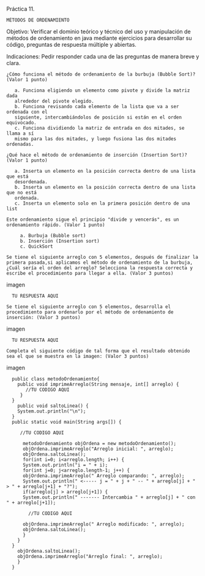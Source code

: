 Práctica 11.

    MÉTODOS DE ORDENAMIENTO

Objetivo: Verificar el dominio teórico y técnico del uso y manipulación de métodos de ordenamiento en java mediante ejercicios para desarrollar su código, preguntas de respuesta múltiple y abiertas.

Indicaciones: Pedir responder cada una de las preguntas de manera breve y clara.

    ¿Cómo funciona el método de ordenamiento de la burbuja (Bubble Sort)? (Valor 1 punto)

       a. Funciona eligiendo un elemento como pivote y divide la matriz dada
       alrededor del pivote elegido.
       b. Funciona revisando cada elemento de la lista que va a ser ordenada con el
       siguiente, intercambiándolos de posición si están en el orden equivocado.
       c. Funciona dividiendo la matriz de entrada en dos mitades, se llama a sí
       mismo para las dos mitades, y luego fusiona las dos mitades ordenadas.

    ¿Qué hace el método de ordenamiento de inserción (Insertion Sort)? (Valor 1 punto)

       a. Inserta un elemento en la posición correcta dentro de una lista que está
       desordenada.
       b. Inserta un elemento en la posición correcta dentro de una lista que no está
       ordenada.
       c. Inserta un elemento solo en la primera posición dentro de una list

    Este ordenamiento sigue el principio "divide y vencerás", es un ordenamiento rápido. (Valor 1 punto)

         a. Burbuja (Bubble sort)
         b. Inserción (Insertion sort)
         c. QuickSort

    Se tiene el siguiente arreglo con 5 elementos, después de finalizar la primera pasada,si aplicamos el método de ordenamiento de la burbuja, ¿Cuál sería el orden del arreglo? Selecciona la respuesta correcta y escribe el procedimiento para llegar a ella. (Valor 3 puntos)

imagen

      TU RESPUESTA AQUI

    Se tiene el siguiente arreglo con 5 elementos, desarrolla el procedimiento para ordenarlo por el método de ordenamiento de inserción: (Valor 3 puntos)

imagen

      TU RESPUESTA AQUI

    Completa el siguiente código de tal forma que el resultado obtenido sea el que se muestra en la imagen: (Valor 3 puntos)

imagen

      public class metodoOrdenamiento{
        public void imprimeArreglo(String mensaje, int[] arreglo) {
           //TU CODIGO AQUI
         }
      }
        public void saltoLinea() {
        System.out.println("\n");
      }
      public static void main(String args[]) {
     
         //TU CODIGO AQUI
     
          metodoOrdenamiento objOrdena = new metodoOrdenamiento();
          objOrdena.imprimeArreglo("Arreglo inicial: ", arreglo);
          objOrdena.saltoLinea();
          for(int i=0; i<arreglo.length; i++) {
          System.out.println("i = " + i);
          for(int j=0; j<arreglo.length-1; j++) {
          objOrdena.imprimeArreglo(" Arreglo comparando: ", arreglo);
          System.out.println(" <----- j = " + j + " -- " + arreglo[j] + " > " + arreglo[j+1] + "?");
          if(arreglo[j] > arreglo[j+1]) {
          System.out.println(" ------- Intercambia " + arreglo[j] + " con " + arreglo[j+1]);
            
            //TU CODIGO AQUI
            
          objOrdena.imprimeArreglo(" Arreglo modificado: ", arreglo);
          objOrdena.saltoLinea();
          }
        }
      }
        objOrdena.saltoLinea();
        objOrdena.imprimeArreglo("Arreglo final: ", arreglo);
        }
      }
